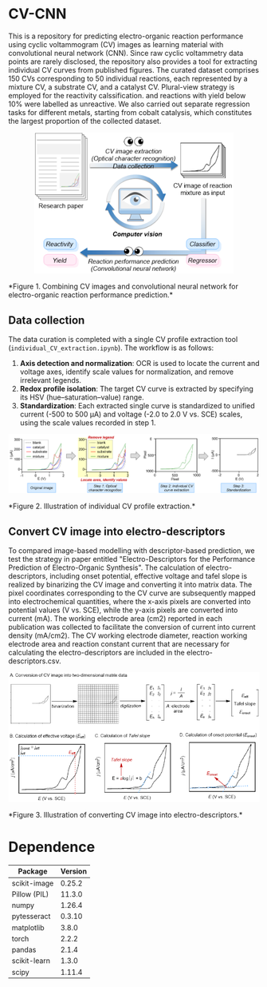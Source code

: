 # CV-CNN
This is a repository for predicting electro-organic reaction performance using cyclic voltammogram (CV) images as learning material with convolutional neural network (CNN). 
Since raw cyclic voltammetry data points are rarely disclosed, the repository also provides a tool for extracting individual CV curves from published figures. 
The curated dataset comprises 150 CVs corresponding to 50 individual reactions, each represented by a mixture CV, a substrate CV, and a catalyst CV. Plural-view strategy is employed for the reactivity calssification. and reactions with yield below 10% were labelled as unreactive.
We also carried out separate regression tasks for different metals, starting from cobalt catalysis, which constitutes the largest proportion of the collected dataset.

<p align="center">
  <img src="READMEpics/pic1.png" alt="image1" width="400"/>
</p>
*Figure 1. Combining CV images and convolutional neural network for electro-organic reaction performance prediction.*

## Data collection
The data curation is completed with a single CV profile extraction tool (`individual_CV_extraction.ipynb`). The workflow is as follows:

1. **Axis detection and normalization**: OCR is used to locate the current and voltage axes, identify scale values for normalization, and remove irrelevant legends.  
2. **Redox profile isolation**: The target CV curve is extracted by specifying its HSV (hue–saturation–value) range.  
3. **Standardization**: Each extracted single curve is standardized to unified current (-500 to 500 μA) and voltage (-2.0 to 2.0 V vs. SCE) scales, using the scale values recorded in step 1.

<p align="center">
  <img src="READMEpics/pic2.png" alt="image2" width="800"/>
</p>
*Figure 2. Illustration of individual CV profile extraction.*

## Convert CV image into electro-descriptors
To compared image-based modelling with descriptor-based prediction, we test the strategy in paper entitled "Electro-Descriptors for the Performance Prediction of Electro-Organic Synthesis". The calculation of electro-descriptors, including onset potential, effective voltage and tafel slope is realized by binarizing the CV image and converting it into matrix data. The pixel coordinates corresponding to the CV curve are subsequently mapped into electrochemical quantities, where the x-axis pixels are converted into potential values (V vs. SCE), while the y-axis pixels are converted into current (mA). The working electrode area (cm2) reported in each publication was collected to facilitate the conversion of current into current density (mA/cm2). The CV working electrode diameter, reaction working electrode area and reaction constant current that are necessary for calculating the electro-descriptors are included in the electro-descriptors.csv.

<p align="center">
  <img src="READMEpics/pic3.png" alt="image3" width="800"/>
</p>
*Figure 3. Illustration of converting CV image into electro-descriptors.*

# Dependence
| Package      | Version |
| ------------ | ------- |
| scikit-image | 0.25.2  |
| Pillow (PIL) | 11.3.0  |
| numpy        | 1.26.4  |
| pytesseract  | 0.3.10  |
| matplotlib   | 3.8.0   |
| torch        | 2.2.2   |
| pandas       | 2.1.4   |
| scikit-learn | 1.3.0   |
| scipy        | 1.11.4  |
